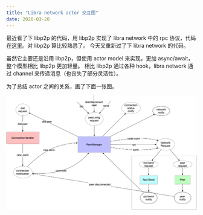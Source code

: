 ```yaml
---
title: "Libra network actor 交互图"
date: 2020-03-28
---
```


最近看了下 libp2p 的代码，用 libp2p 实现了 libra network 中的 rpc 协议，代码在[这里][1]。对 libp2p 算比较熟悉了。
今天又重新过了下 libra network 的代码。

虽然它主要还是沿用 libp2p，但使用 actor model 来实现，更加 async/await，整个模型相比 libp2p 更加轻量。
相比 libp2p 通过各种 hook，libra network 通过 channel 来传递消息（也丧失了部分灵活性）。

为了总结 actor 之间的关系，画了下面一张图。

![libra network](./images/libra_p2p_network.jpg)


[1]: https://github.com/nonsense2020/libp2p-rpc
